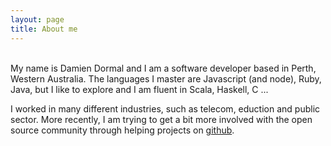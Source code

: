 ```yaml
---
layout: page
title: About me 
---
```

</br>
My name is Damien Dormal and I am a software developer based in Perth, Western Australia. The languages I master are Javascript (and node), Ruby, Java, but I like to explore and I am fluent in Scala, Haskell, C ...

I worked in many different industries, such as telecom, eduction and public sector. More recently, I am trying to get a bit more involved with the open source community through helping projects on [github](https://github.com/).
